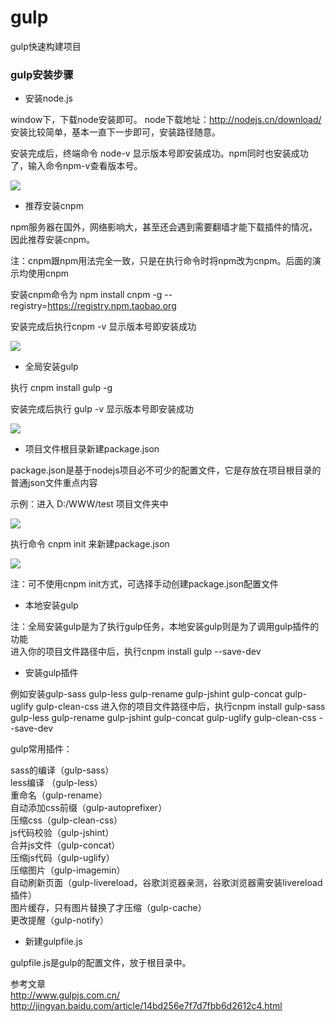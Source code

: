 # gulp
gulp快速构建项目

### gulp安装步骤

* 安装node.js

window下，下载node安装即可。 node下载地址：http://nodejs.cn/download/ 安装比较简单，基本一直下一步即可，安装路径随意。

安装完成后，终端命令 node-v 显示版本号即安装成功。npm同时也安装成功了，输入命令npm-v查看版本号。

![](http://g.hiphotos.baidu.com/exp/w=500/sign=61a17ceecffcc3ceb4c0c933a247d6b7/83025aafa40f4bfbdd5c6e98044f78f0f6361869.jpg) 

* 推荐安装cnpm

npm服务器在国外，网络影响大，甚至还会遇到需要翻墙才能下载插件的情况，因此推荐安装cnpm。

注：cnpm跟npm用法完全一致，只是在执行命令时将npm改为cnpm。后面的演示均使用cnpm

安装cnpm命令为 npm install cnpm -g --registry=https://registry.npm.taobao.org

安装完成后执行cnpm -v 显示版本号即安装成功 

![](http://e.hiphotos.baidu.com/exp/w=500/sign=769391d016dfa9ecfd2e561752d1f754/d8f9d72a6059252d506aeec8339b033b5ab5b9f9.jpg) 

* 全局安装gulp

执行 cnpm install gulp -g

安装完成后执行 gulp -v 显示版本号即安装成功 

![](http://b.hiphotos.baidu.com/exp/w=500/sign=1a91b0f54c36acaf59e096fc4cd88d03/5d6034a85edf8db11a6d8fa80e23dd54574e74bf.jpg) 

* 项目文件根目录新建package.json

package.json是基于nodejs项目必不可少的配置文件，它是存放在项目根目录的普通json文件重点内容

示例：进入 D:/WWW/test 项目文件夹中

![](http://g.hiphotos.baidu.com/exp/w=500/sign=a97812fb32fae6cd0cb4ab613fb20f9e/3812b31bb051f819b84bf086ddb44aed2f73e794.jpg)

执行命令 cnpm init 来新建package.json

![](http://d.hiphotos.baidu.com/exp/w=500/sign=10d86e8b3e12b31bc76ccd29b6193674/908fa0ec08fa513d45c29e123a6d55fbb3fbd996.jpg)

注：可不使用cnpm init方式，可选择手动创建package.json配置文件

* 本地安装gulp

注：全局安装gulp是为了执行gulp任务，本地安装gulp则是为了调用gulp插件的功能<br>
进入你的项目文件路径中后，执行cnpm install gulp --save-dev

* 安装gulp插件

例如安装gulp-sass gulp-less gulp-rename gulp-jshint gulp-concat gulp-uglify gulp-clean-css
进入你的项目文件路径中后，执行cnpm install gulp-sass gulp-less gulp-rename gulp-jshint gulp-concat gulp-uglify gulp-clean-css --save-dev

gulp常用插件：

sass的编译（gulp-sass）<br>
less编译 （gulp-less）<br>
重命名（gulp-rename）<br>
自动添加css前缀（gulp-autoprefixer）<br>
压缩css（gulp-clean-css）<br>
js代码校验（gulp-jshint）<br>
合并js文件（gulp-concat）<br>
压缩js代码（gulp-uglify）<br>
压缩图片（gulp-imagemin）<br>
自动刷新页面（gulp-livereload，谷歌浏览器亲测，谷歌浏览器需安装livereload插件）<br>
图片缓存，只有图片替换了才压缩（gulp-cache）<br>
更改提醒（gulp-notify）<br>

* 新建gulpfile.js

gulpfile.js是gulp的配置文件，放于根目录中。


参考文章<br>
http://www.gulpjs.com.cn/<br>
http://jingyan.baidu.com/article/14bd256e7f7d7fbb6d2612c4.html 





